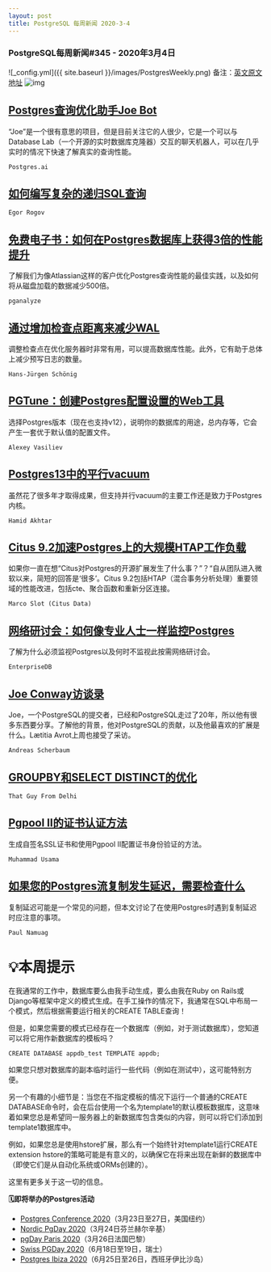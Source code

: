 ```yaml
---
layout: post
title: PostgreSQL 每周新闻 2020-3-4
---
```

### PostgreSQL每周新闻#345 - 2020年3月4日
![_config.yml]({{ site.baseurl }}/images/PostgresWeekly.png)
备注：[英文原文地址](https://postgresweekly.com/issues/345)
![img](https://res.cloudinary.com/cpress/image/upload/w_1280,e_sharpen:60/nlwk6d6nenv6p2lxoget.jpg)

## [Postgres查询优化助手Joe Bot](https://postgresweekly.com/link/84766/web)
“Joe”是一个很有意思的项目，但是目前关注它的人很少，它是一个可以与Database Lab（一个开源的实时数据库克隆器）交互的聊天机器人，可以在几乎实时的情况下快速了解真实的查询性能。


`Postgres.ai `
## [如何编写复杂的递归SQL查询](https://postgresweekly.com/link/84768/web)

`Egor Rogov `
## [免费电子书：如何在Postgres数据库上获得3倍的性能提升](https://postgresweekly.com/link/84769/web)
了解我们为像Atlassian这样的客户优化Postgres查询性能的最佳实践，以及如何将从磁盘加载的数据减少500倍。


`pganalyze `
## [通过增加检查点距离来减少WAL](https://postgresweekly.com/link/84770/web)
调整检查点在优化服务器时非常有用，可以提高数据库性能。此外，它有助于总体上减少预写日志的数量。


`Hans-Jürgen Schönig `
## [PGTune：创建Postgres配置设置的Web工具](https://postgresweekly.com/link/84771/web)
选择Postgres版本（现在也支持v12），说明你的数据库的用途，总内存等，它会产生一套优于默认值的配置文件。


`Alexey Vasiliev `
## [Postgres13中的平行vacuum](https://postgresweekly.com/link/84772/web)
虽然花了很多年才取得成果，但支持并行vacuum的主要工作还是致力于Postgres内核。

`Hamid Akhtar `

## [Citus 9.2加速Postgres上的大规模HTAP工作负载](https://postgresweekly.com/link/84773/web)
如果你一直在想“Citus对Postgres的开源扩展发生了什么事？”？“自从团队进入微软以来，简短的回答是‘很多’。Citus 9.2包括HTAP（混合事务分析处理）重要领域的性能改进，包括cte、聚合函数和重新分区连接。


`Marco Slot (Citus Data) `
## [网络研讨会：如何像专业人士一样监控Postgres](https://postgresweekly.com/link/84774/web)
了解为什么必须监视Postgres以及何时不监视此按需网络研讨会。


`EnterpriseDB `
## [Joe Conway访谈录](https://postgresweekly.com/link/84775/web)
Joe，一个PostgreSQL的提交者，已经和PostgreSQL走过了20年，所以他有很多东西要分享。了解他的背景，他对PostgreSQL的贡献，以及他最喜欢的扩展是什么。Lætitia Avrot上周也接受了采访。


`Andreas Scherbaum `
## [GROUPBY和SELECT DISTINCT的优化](https://postgresweekly.com/link/84777/web)


`That Guy From Delhi `
## [Pgpool II的证书认证方法](https://postgresweekly.com/link/84778/web)
生成自签名SSL证书和使用Pgpool II配置证书身份验证的方法。

`Muhammad Usama `

## [如果您的Postgres流复制发生延迟，需要检查什么](https://postgresweekly.com/link/84779/web)
复制延迟可能是一个常见的问题，但本文讨论了在使用Postgres时遇到复制延迟时应注意的事项。


`Paul Namuag `
# 💡本周提示


在我通常的工作中，数据库要么由我手动生成，要么由我在Ruby on Rails或Django等框架中定义的模式生成。在手工操作的情况下，我通常在SQL中布局一个模式，然后根据需要运行相关的CREATE TABLE查询！


但是，如果您需要的模式已经存在一个数据库（例如，对于测试数据库），您知道可以将它用作新数据库的模板吗？


```
CREATE DATABASE appdb_test TEMPLATE appdb;
```


如果您只想对数据库的副本临时运行一些代码（例如在测试中），这可能特别方便。


另一个有趣的小细节是：当您在不指定模板的情况下运行一个普通的CREATE DATABASE命令时，会在后台使用一个名为template1的默认模板数据库，这意味着如果您总是希望同一服务器上的新数据库包含类似的内容，则可以将它们添加到template1数据库中。


例如，如果您总是使用hstore扩展，那么有一个始终针对template1运行CREATE extension hstore的策略可能是有意义的，以确保它在将来出现在新鲜的数据库中（即使它们是从自动化系统或ORMs创建的）。


这里有更多关于这一切的信息。


**🗓即将举办的Postgres活动**
- [Postgres Conference 2020](https://postgresweekly.com/link/84780/web)（3月23日至27日，美国纽约）
- [Nordic PgDay 2020](https://postgresweekly.com/link/84782/web)（3月24日芬兰赫尔辛基）
- [pgDay Paris 2020](https://postgresweekly.com/link/84783/web)（3月26日法国巴黎）
- [Swiss PGDay 2020](https://postgresweekly.com/link/84784/web)（6月18日至19日，瑞士）
- [Postgres Ibiza 2020](https://postgresweekly.com/link/84785/web)（6月25日至26日，西班牙伊比沙岛）
